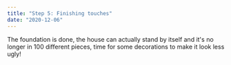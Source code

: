 ```yaml
---
title: "Step 5: Finishing touches"
date: "2020-12-06"
---
```


The foundation is done, the house can actually stand by itself and it's no longer in 100 different pieces, time for some decorations to make it look less ugly!